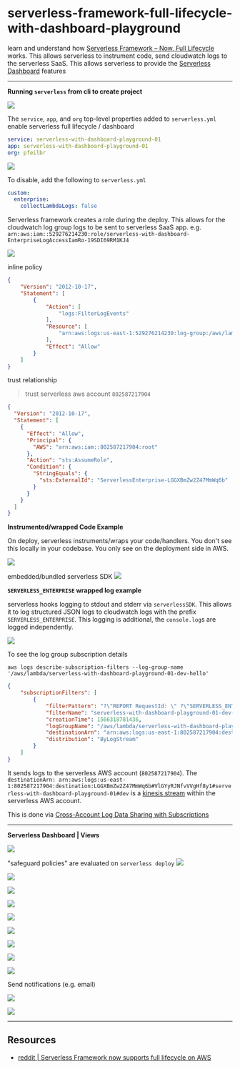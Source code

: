 
# serverless-framework-full-lifecycle-with-dashboard-playground

learn and understand how [Serverless Framework – Now, Full Lifecycle](https://serverless.com/blog/serverless-now-full-lifecycle/) works.  This allows serverless to instrument code, send cloudwatch logs to the serverless SaaS.  This allows serverless to provide the [Serverless Dashboard](https://serverless.com/framework/docs/dashboard/) features

---

**Running `serverless` from cli to create project**

![](https://www.evernote.com/l/AAGMIc4-FIJCSZXUtSiZZqr-jnavut4x_A0B/image.png)

The `service`, `app`, and `org` top-level properties added to `serverless.yml` enable serverless full lifecycle / dashboard

```yaml
service: serverless-with-dashboard-playground-01
app: serverless-with-dashboard-playground-01
org: pfeilbr
```

![](https://www.evernote.com/l/AAH9J_9FRfFGH7uiu2JonnyeBowUC_-cU0kB/image.png)

To disable, add the following to `serverless.yml`

```yaml
custom:
  enterprise:
    collectLambdaLogs: false
```

Serverless framework creates a role during the deploy. This allows for the cloudwatch log group logs to be sent to serverless SaaS app.  e.g. `arn:aws:iam::529276214230:role/serverless-with-dashboard-EnterpriseLogAccessIamRo-19SDI69RM1KJ4`

![](https://www.evernote.com/l/AAFnznpUKxhHjIXCHwFwzUcmYXBdiLCgln0B/image.png)

inline policy
```json
{
    "Version": "2012-10-17",
    "Statement": [
        {
            "Action": [
                "logs:FilterLogEvents"
            ],
            "Resource": [
                "arn:aws:logs:us-east-1:529276214230:log-group:/aws/lambda/serverless-with-dashboard-playground-01-dev-hello:*"
            ],
            "Effect": "Allow"
        }
    ]
}
```

trust relationship
> trust serverless aws account `802587217904`
```json
{
  "Version": "2012-10-17",
  "Statement": [
    {
      "Effect": "Allow",
      "Principal": {
        "AWS": "arn:aws:iam::802587217904:root"
      },
      "Action": "sts:AssumeRole",
      "Condition": {
        "StringEquals": {
          "sts:ExternalId": "ServerlessEnterprise-LGGXBmZw2Z47MmWq6b"
        }
      }
    }
  ]
}
```

**Instrumented/wrapped Code Example**

On deploy, serverless instruments/wraps your code/handlers.  You don't see this locally in your codebase.  You only see on the deployment side in AWS.

![](https://www.evernote.com/l/AAHPyNZCdhlEwbjGnpVNd1Qr8IiEHLdfRB4B/image.png)

embedded/bundled serverless SDK
![](https://www.evernote.com/l/AAEWGJxVG6BCFY7nuiFMRRdiEeBOaC-ACjoB/image.png)


**`SERVERLESS_ENTERPRISE` wrapped log example**

serverless hooks logging to stdout and stderr via `serverlessSDK`.  This allows it to log structured JSON logs to cloudwatch logs with the prefix `SERVERLESS_ENTERPRISE`.  This logging is additional, the `console.log`s are logged independently.

![](https://www.evernote.com/l/AAGXImGSXy5ATKrP5-qDPHT3RMs7OfMMj9wB/image.png)

To see the log group subscription details

`aws logs describe-subscription-filters --log-group-name '/aws/lambda/serverless-with-dashboard-playground-01-dev-hello'`

```json
{
    "subscriptionFilters": [
        {
            "filterPattern": "?\"REPORT RequestId: \" ?\"SERVERLESS_ENTERPRISE\"",
            "filterName": "serverless-with-dashboard-playground-01-dev-CloudWatchLogsSubscriptionFilterHelloLogGroup-1SAKWRFMW5JHE",
            "creationTime": 1566318781436,
            "logGroupName": "/aws/lambda/serverless-with-dashboard-playground-01-dev-hello",
            "destinationArn": "arn:aws:logs:us-east-1:802587217904:destination:LGGXBmZw2Z47MmWq6b#VlGYyRJNfvVVgHf8y1#serverless-with-dashboard-playground-01#dev",
            "distribution": "ByLogStream"
        }
    ]
}
```

It sends logs to the serverless AWS account (`802587217904`).  The `destinationArn: arn:aws:logs:us-east-1:802587217904:destination:LGGXBmZw2Z47MmWq6b#VlGYyRJNfvVVgHf8y1#serverless-with-dashboard-playground-01#dev` is a [kinesis stream](https://docs.aws.amazon.com/AmazonCloudWatch/latest/logs/CreateDestination.html) within the serverless AWS account.

This is done via [Cross-Account Log Data Sharing with Subscriptions](https://docs.aws.amazon.com/AmazonCloudWatch/latest/logs/CrossAccountSubscriptions.html)

---

**Serverless Dashboard | Views**

![](https://www.evernote.com/l/AAGYJOJTHApN_JpkCV9-zdcb715b6wEMRboB/image.png)

"safeguard policies" are evaluated on `serverless deploy`
![](https://www.evernote.com/l/AAHh34xEDRZPMZvdU3OB9gTRjZGuTcfWavsB/image.png)

![](https://www.evernote.com/l/AAHPvh8KYGtDzp-FJpeJJkD9YQMDlMoV_ZkB/image.png)

![](https://www.evernote.com/l/AAEQi7li2WpL-4bLb1_Ot_Gu582YPZrYh5oB/image.png)

![](https://www.evernote.com/l/AAFGw-o8o3VJP5LHwE3xALCQtHh-0MvopoYB/image.png)

![](https://www.evernote.com/l/AAHb32bKNhNB47q-tjd9FcBhpH4x0q0TXwMB/image.png)

![](https://www.evernote.com/l/AAHv-DCGUmxCG6nBhHqcJWf7WY15kUwoX8cB/image.png)

![](https://www.evernote.com/l/AAFSDTovX61GYqcknC4dRdTFafjVuAvuWFIB/image.png)

![](https://www.evernote.com/l/AAGF3ML-wkFM1bPRMMGiUtvsKzXxGmI1E3gB/image.png)

![](https://www.evernote.com/l/AAHY5jTZcXpLPJJwKhIsKWgRblpvrmHgXlsB/image.png)

Send notifications (e.g. email)

![](https://www.evernote.com/l/AAGxGtV1-idIoKXzkqvTi4PMf-zWDtoNMRcB/image.png)

![](https://www.evernote.com/l/AAEfN4z9jZZFVaDVyiQOBU1-FP9kIwZnmnEB/image.png)

---

## Resources

* [reddit | Serverless Framework now supports full lifecycle on AWS](https://www.reddit.com/r/aws/comments/cghxro/serverless_framework_now_supports_full_lifecycle/)